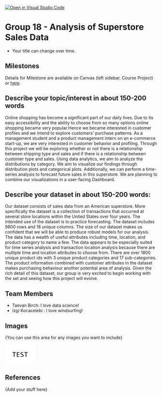 [![Open in Visual Studio Code](https://classroom.github.com/assets/open-in-vscode-f059dc9a6f8d3a56e377f745f24479a46679e63a5d9fe6f495e02850cd0d8118.svg)](https://classroom.github.com/online_ide?assignment_repo_id=5843718&assignment_repo_type=AssignmentRepo)
# Group 18 - Analysis of Superstore Sales Data 

- Your title can change over time.

## Milestones

Details for Milestone are available on Canvas (left sidebar, Course Project) or [here](https://firas.moosvi.com/courses/data301/project/milestone01.html).

## Describe your topic/interest in about 150-200 words

Online shopping has become a significant part of our daily lives. Due to its easy accessibility and the ability to choose from so many options online shopping became very popular.Hence we became interested in customer profiles and we intend to explore customers' purchase patterns. As a management student and a product management intern on an e-commerce start-up, we are very interested in customer behavior and profiling. Through this project we will be exploring whether or not there is a relationship between shipping type and sales and if there is a relationship between customer type and sales. Using data analytics, we aim to analyze the distributions by category. We aim to visualize our findings through distribution plots and categorical plots. Additionally, we can perform a time-series analysis to forecast future sales in this superstore. We are planning to combine our visualizations in a user-facing Dashboard.


## Describe your dataset in about 150-200 words:

Our dataset consists of sales data from an American superstore. More specifically the dataset is a collection of transactions that occurred at several store locations within the United States over four years. The intended use of the dataset is to practice forecasting. The dataset includes 9800 rows and 18 unique columns. The size of our dataset makes us confident that we will be able to produce robust models for our analysis. The data has a wealth of useful attributes including time, location, and product category to name a few. The data appears to be especially suited for time series analysis and transaction location analysis because there are multiple time and location attributes to choose from. There are over 1800 unique product ids with 3 unique product categories and 17 sub-categories. The product information combined with customer attributes in the dataset makes purchasing behaviour another potential area of analysis. Given the rich detail of this dataset, our group is very excited to begin working with the set and seeing how this project will evolve.


## Team Members

- Taevan Birch: I love data science!
- Izgi Kocacelebi : I love windsurfing!


## Images

{You can use this area for any images you want to include}

<img src ="images/test.png" width="100px">

## References

{Add your stuff here}



